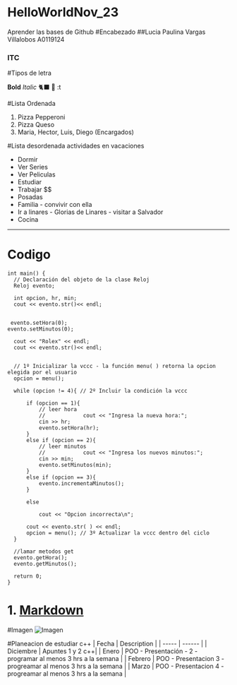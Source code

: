 # HelloWorldNov_23
Aprender las bases de Github
#Encabezado
##Lucia Paulina Vargas Villalobos A0119124
### ITC 

#Tipos de letra

**Bold**
*Italic*
🐈‍⬛ 🦋 :t 

#Lista Ordenada 
1. Pizza Pepperoni
2. Pizza Queso
3. Maria, Hector, Luis, Diego (Encargados)

 #Lista desordenada actividades en vacaciones
 - Dormir
 - Ver Series
 - Ver Peliculas
 - Estudiar
 - Trabajar $$
 - Posadas 
 - Familia - convivir con ella 
 - Ir a linares - Glorias de Linares - visitar a Salvador
 - Cocina 

-----
 
  # Codigo
  ```
int main() {
    // Declaración del objeto de la clase Reloj
    Reloj evento;
    
    int opcion, hr, min;
    cout << evento.str()<< endl;

    
   evento.setHora(0);
  evento.setMinutos(0);
    
    cout << "Rolex" << endl;
    cout << evento.str()<< endl;
    
    
    // 1º Inicializar la vccc - la función menu( ) retorna la opcion elegida por el usuario
    opcion = menu();
    
    while (opcion != 4){ // 2º Incluir la condición la vccc
        
        if (opcion == 1){
            // leer hora
            //            cout << "Ingresa la nueva hora:";
            cin >> hr;
            evento.setHora(hr);
        }
        else if (opcion == 2){
            // leer minutos
            //            cout << "Ingresa los nuevos minutos:";
            cin >> min;
            evento.setMinutos(min);
        }
        else if (opcion == 3){
            evento.incrementaMinutos();
        }
        
        else
            
            cout << "Opcion incorrecta\n";
        
        cout << evento.str( ) << endl;
        opcion = menu(); // 3º Actualizar la vccc dentro del ciclo
    }
    
    //lamar metodos get
    evento.getHora();
    evento.getMinutos();
    
    return 0;
}

  ```

# 1. [Markdown](https://www.markdownguide.org/cheat-sheet/)


#Imagen 
![Imagen](https://media.istockphoto.com/id/1406932980/photo/santa-claus-in-eyeglasses-is-looking-at-camera-and-smiling-on-gray-background.jpg?b=1&s=170667a&w=0&k=20&c=0Xto80P2gjgSEkA8XhhZSGbT2G7a0sXBQlsuhF93Wds=)

#Planeacion de estudiar c++
| Fecha | Description |
| ----- | ------ |
| Diciembre | Apuntes 1 y 2 c++|
|  Enero | POO - Presentación - 2 - programar al menos 3 hrs a la semana |
| Febrero | POO - Presentacion 3 - progreamar al menos 3 hrs a la semana |
| Marzo | POO - Presentacion 4 - progreamar al menos 3 hrs a la semana |
